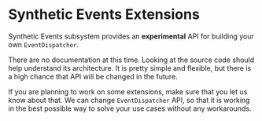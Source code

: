 # Synthetic Events Extensions

Synthetic Events subsystem provides an **experimental** API for building your own `EventDispatcher`.

There are no documentation at this time. Looking at the source code should help understand its architecture. It is
pretty simple and flexible, but there is a high chance that API will be changed in the future.

If you are planning to work on some extensions, make sure that you let us know about that. We can change
`EventDispatcher` API, so that it is working in the best possible way to solve your use cases without any workarounds.
